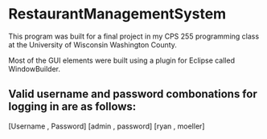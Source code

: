 # RestaurantManagementSystem

This program was built for a final project in my CPS 255 programming class at the University of Wisconsin Washington County.

Most of the GUI elements were built using a plugin for Eclipse called WindowBuilder.


Valid username and password combonations for logging in are as follows:
---------------------
[Username , Password]
[admin , password]
[ryan , moeller]
